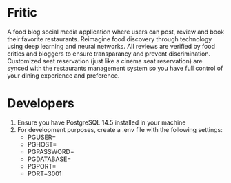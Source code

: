 # Fritic

A food blog social media application where users can post, review and book their favorite restaurants.
Reimagine food discovery through technology using deep learning and neural networks.
All reviews are verified by food critics and bloggers to ensure transparancy and prevent discrimination.
Customized seat reservation (just like a cinema seat reservation) are synced with the restaurants management system so you have full control of your dining experience and preference.

# Developers

1. Ensure you have PostgreSQL 14.5 installed in your machine
2. For development purposes, create a .env file with the following settings:
   - PGUSER=
   - PGHOST=
   - PGPASSWORD=
   - PGDATABASE=
   - PGPORT=
   - PORT=3001
